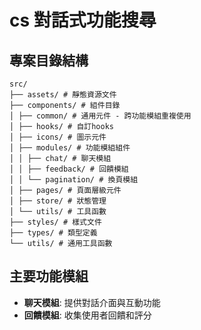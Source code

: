 # cs 對話式功能搜尋

## 專案目錄結構

```
src/
├── assets/ # 靜態資源文件
├── components/ # 組件目錄
│ ├── common/ # 通用元件 - 跨功能模組重複使用
│ ├── hooks/ # 自訂hooks
│ ├── icons/ # 圖示元件
│ ├── modules/ # 功能模組組件
│ │ ├── chat/ # 聊天模組
│ │ ├── feedback/ # 回饋模組
│ │ └── pagination/ # 換頁模組
│ ├── pages/ # 頁面層級元件
│ ├── store/ # 狀態管理
│ └── utils/ # 工具函數
├── styles/ # 樣式文件
├── types/ # 類型定義
└── utils/ # 通用工具函數
```

## 主要功能模組

- **聊天模組**: 提供對話介面與互動功能
- **回饋模組**: 收集使用者回饋和評分